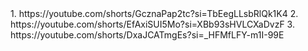 <Execution Videos>
1. https://youtube.com/shorts/GcznaPap2tc?si=TbEegLLsbRlQk1K4
2. https://youtube.com/shorts/EfAxiSUI5Mo?si=XBb93sHVLCXaDvzF
3. https://youtube.com/shorts/DxaJCATmgEs?si=_HFMfLFY-m1I-99E
